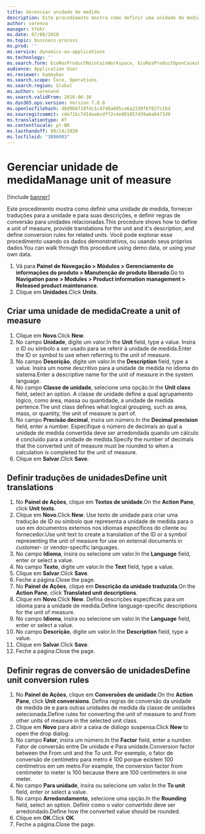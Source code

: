 ```yaml
---
title: Gerenciar unidade de medida
description: Este procedimento mostra como definir uma unidade de medida, fornecer traduções para a unidade e para suas descrições, e definir regras de conversão para unidades relacionadas.
author: sorenva
manager: tfehr
ms.date: 07/08/2018
ms.topic: business-process
ms.prod: ''
ms.service: dynamics-ax-applications
ms.technology: ''
ms.search.form: EcoResProductMaintainWorkspace, EcoResProductOpenCasesFormPart, UnitOfMeasure, UnitOfMeasureReportingTranslation, UnitOfMeasureTranslation, UnitOfMeasureConversion, UnitOfMeasureConversionEditOrCreate, UnitOfMeasureLookup, UnitOfMeasureCalculator, UnitOfMeasureWizard, UnitOfMeasureLookupTest
audience: Application User
ms.reviewer: kamaybac
ms.search.scope: Core, Operations
ms.search.region: Global
ms.author: sorenand
ms.search.validFrom: 2016-06-30
ms.dyn365.ops.version: Version 7.0.0
ms.openlocfilehash: d8d9b6f18fdc1c47d6a695ca6a2330f6f02fc1bd
ms.sourcegitcommit: cde71bc7d14ea6cdff2c4e991057d39a6a0473d9
ms.translationtype: HT
ms.contentlocale: pt-BR
ms.lasthandoff: 09/24/2020
ms.locfileid: "3886983"
---
```

# <a name="manage-unit-of-measure"></a><span data-ttu-id="d46a4-103">Gerenciar unidade de medida</span><span class="sxs-lookup"><span data-stu-id="d46a4-103">Manage unit of measure</span></span>

[!include [banner](../../includes/banner.md)]

<span data-ttu-id="d46a4-104">Este procedimento mostra como definir uma unidade de medida, fornecer traduções para a unidade e para suas descrições, e definir regras de conversão para unidades relacionadas.</span><span class="sxs-lookup"><span data-stu-id="d46a4-104">This procedure shows how to define a unit of measure, provide translations for the unit and it's description, and define conversion rules for related units.</span></span> <span data-ttu-id="d46a4-105">Você pode explorar esse procedimento usando os dados demonstrativos, ou usando seus próprios dados.</span><span class="sxs-lookup"><span data-stu-id="d46a4-105">You can walk through this procedure using demo data, or using your own data.</span></span>

1. <span data-ttu-id="d46a4-106">Vá para **Painel de Navegação > Módulos > Gerenciamento de informações do produto > Manutenção de produto liberado**.</span><span class="sxs-lookup"><span data-stu-id="d46a4-106">Go to **Navigation pane > Modules > Product information management > Released product maintenance**.</span></span>
2. <span data-ttu-id="d46a4-107">Clique em **Unidades**.</span><span class="sxs-lookup"><span data-stu-id="d46a4-107">Click **Units**.</span></span>

## <a name="create-a-unit-of-measure"></a><span data-ttu-id="d46a4-108">Criar uma unidade de medida</span><span class="sxs-lookup"><span data-stu-id="d46a4-108">Create a unit of measure</span></span>
1. <span data-ttu-id="d46a4-109">Clique em **Novo**.</span><span class="sxs-lookup"><span data-stu-id="d46a4-109">Click **New**.</span></span>
2. <span data-ttu-id="d46a4-110">No campo **Unidade**, digite um valor.</span><span class="sxs-lookup"><span data-stu-id="d46a4-110">In the **Unit** field, type a value.</span></span> <span data-ttu-id="d46a4-111">Insira o ID ou símbolo a ser usado para se referir à unidade de medida.</span><span class="sxs-lookup"><span data-stu-id="d46a4-111">Enter the ID or symbol to use when referring to the unit of measure.</span></span>  
3. <span data-ttu-id="d46a4-112">No campo **Descrição**, digite um valor.</span><span class="sxs-lookup"><span data-stu-id="d46a4-112">In the **Description** field, type a value.</span></span> <span data-ttu-id="d46a4-113">Insira um nome descritivo para a unidade de medida no idioma do sistema.</span><span class="sxs-lookup"><span data-stu-id="d46a4-113">Enter a descriptive name for the unit of measure in the system language.</span></span>  
4. <span data-ttu-id="d46a4-114">No campo **Classe de unidade**, selecione uma opção.</span><span class="sxs-lookup"><span data-stu-id="d46a4-114">In the **Unit class** field, select an option.</span></span> <span data-ttu-id="d46a4-115">A classe de unidade define a qual agrupamento lógico, como área, massa ou quantidade, a unidade de medida pertence.</span><span class="sxs-lookup"><span data-stu-id="d46a4-115">The unit class defines what logical grouping, such as area, mass, or quantity, the unit of measure is part of.</span></span>  
5. <span data-ttu-id="d46a4-116">No campo **Precisão decimal**, insira um número.</span><span class="sxs-lookup"><span data-stu-id="d46a4-116">In the **Decimal precision** field, enter a number.</span></span> <span data-ttu-id="d46a4-117">Especifique o número de decimais ao qual a unidade de medida convertida deve ser arredondada quando um cálculo é concluído para a unidade de medida.</span><span class="sxs-lookup"><span data-stu-id="d46a4-117">Specify the number of decimals that the converted unit of measure must be rounded to when a calculation is completed for the unit of measure.</span></span>  
6. <span data-ttu-id="d46a4-118">Clique em **Salvar**.</span><span class="sxs-lookup"><span data-stu-id="d46a4-118">Click **Save**.</span></span>

## <a name="define-unit-translations"></a><span data-ttu-id="d46a4-119">Definir traduções de unidades</span><span class="sxs-lookup"><span data-stu-id="d46a4-119">Define unit translations</span></span>
1. <span data-ttu-id="d46a4-120">No **Painel de Ações**, clique em **Textos de unidade**.</span><span class="sxs-lookup"><span data-stu-id="d46a4-120">On the **Action Pane**, click **Unit texts**.</span></span>
2. <span data-ttu-id="d46a4-121">Clique em **Novo**.</span><span class="sxs-lookup"><span data-stu-id="d46a4-121">Click **New**.</span></span> <span data-ttu-id="d46a4-122">Use texto de unidade para criar uma tradução de ID ou símbolo que representa a unidade de medida para o uso em documentos externos nos idiomas específicos do cliente ou fornecedor.</span><span class="sxs-lookup"><span data-stu-id="d46a4-122">Use unit text to create a translation of the ID or a symbol representing the unit of measure for use on external documents in customer- or vendor-specific languages.</span></span>  
3. <span data-ttu-id="d46a4-123">No campo **Idioma**, insira ou selecione um valor.</span><span class="sxs-lookup"><span data-stu-id="d46a4-123">In the **Language** field, enter or select a value.</span></span>
4. <span data-ttu-id="d46a4-124">No campo **Texto**, digite um valor.</span><span class="sxs-lookup"><span data-stu-id="d46a4-124">In the **Text** field, type a value.</span></span>
5. <span data-ttu-id="d46a4-125">Clique em **Salvar**.</span><span class="sxs-lookup"><span data-stu-id="d46a4-125">Click **Save**.</span></span>
6. <span data-ttu-id="d46a4-126">Feche a página.</span><span class="sxs-lookup"><span data-stu-id="d46a4-126">Close the page.</span></span>
7. <span data-ttu-id="d46a4-127">No **Painel de Ações**, clique em **Descrição da unidade traduzida**.</span><span class="sxs-lookup"><span data-stu-id="d46a4-127">On the **Action Pane**, click **Translated unit descriptions**.</span></span>
8. <span data-ttu-id="d46a4-128">Clique em **Novo**.</span><span class="sxs-lookup"><span data-stu-id="d46a4-128">Click **New**.</span></span> <span data-ttu-id="d46a4-129">Defina descrições específicas para um idioma para a unidade de medida.</span><span class="sxs-lookup"><span data-stu-id="d46a4-129">Define language-specific descriptions for the unit of measure.</span></span>  
9. <span data-ttu-id="d46a4-130">No campo **Idioma**, insira ou selecione um valor.</span><span class="sxs-lookup"><span data-stu-id="d46a4-130">In the **Language** field, enter or select a value.</span></span>
10. <span data-ttu-id="d46a4-131">No campo **Descrição**, digite um valor.</span><span class="sxs-lookup"><span data-stu-id="d46a4-131">In the **Description** field, type a value.</span></span>
11. <span data-ttu-id="d46a4-132">Clique em **Salvar**.</span><span class="sxs-lookup"><span data-stu-id="d46a4-132">Click **Save**.</span></span>
12. <span data-ttu-id="d46a4-133">Feche a página.</span><span class="sxs-lookup"><span data-stu-id="d46a4-133">Close the page.</span></span>

## <a name="define-unit-conversion-rules"></a><span data-ttu-id="d46a4-134">Definir regras de conversão de unidades</span><span class="sxs-lookup"><span data-stu-id="d46a4-134">Define unit conversion rules</span></span>
1. <span data-ttu-id="d46a4-135">No **Painel de Ações**, clique em **Conversões de unidade**.</span><span class="sxs-lookup"><span data-stu-id="d46a4-135">On the **Action Pane**, click **Unit conversions**.</span></span> <span data-ttu-id="d46a4-136">Defina regras de conversão da unidade de medida de e para outras unidades de medida da classe de unidades selecionada.</span><span class="sxs-lookup"><span data-stu-id="d46a4-136">Define rules for converting the unit of measure to and from other units of measure in the selected unit class.</span></span>  
2. <span data-ttu-id="d46a4-137">Clique em **Novo** para abrir a caixa de diálogo suspensa.</span><span class="sxs-lookup"><span data-stu-id="d46a4-137">Click **New** to open the drop dialog.</span></span>
3. <span data-ttu-id="d46a4-138">No campo **Fator**, insira um número.</span><span class="sxs-lookup"><span data-stu-id="d46a4-138">In the **Factor** field, enter a number.</span></span> <span data-ttu-id="d46a4-139">Fator de conversão entre De unidade e Para unidade.</span><span class="sxs-lookup"><span data-stu-id="d46a4-139">Conversion factor between the From unit and the To unit.</span></span> <span data-ttu-id="d46a4-140">Por exemplo, o fator de conversão de centímetro para metro é 100 porque existem 100 centímetros em um metro.</span><span class="sxs-lookup"><span data-stu-id="d46a4-140">For example, the conversion factor from centimeter to meter is 100 because there are 100 centimeters in one meter.</span></span>  
4. <span data-ttu-id="d46a4-141">No campo **Para unidade**, insira ou selecione um valor.</span><span class="sxs-lookup"><span data-stu-id="d46a4-141">In the **To unit** field, enter or select a value.</span></span>
5. <span data-ttu-id="d46a4-142">No campo **Arredondamento**, selecione uma opção.</span><span class="sxs-lookup"><span data-stu-id="d46a4-142">In the **Rounding** field, select an option.</span></span> <span data-ttu-id="d46a4-143">Definir como o valor convertido deve ser arredondado.</span><span class="sxs-lookup"><span data-stu-id="d46a4-143">Define how the converted value should be rounded.</span></span>  
6. <span data-ttu-id="d46a4-144">Clique em **OK**.</span><span class="sxs-lookup"><span data-stu-id="d46a4-144">Click **OK**.</span></span>
7. <span data-ttu-id="d46a4-145">Feche a página.</span><span class="sxs-lookup"><span data-stu-id="d46a4-145">Close the page.</span></span>


